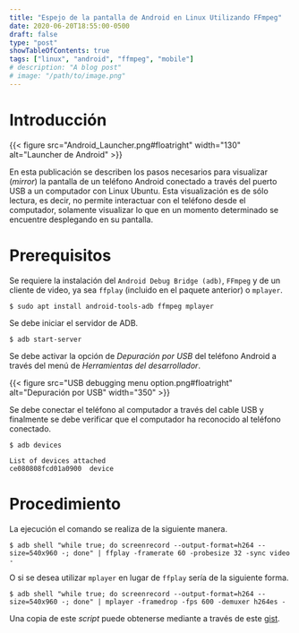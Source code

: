 ```yaml
---
title: "Espejo de la pantalla de Android en Linux Utilizando FFmpeg"
date: 2020-06-20T18:55:00-0500 
draft: false
type: "post"
showTableOfContents: true
tags: ["linux", "android", "ffmpeg", "mobile"]
# description: "A blog post"
# image: "/path/to/image.png"
---
```


<!--
https://jekyllrb.com/docs/configuration/markdown/
https://kramdown.gettalong.org/syntax.html
-->

# Introducción

{{< figure src="Android_Launcher.png#floatright" width="130" alt="Launcher de Android" >}}

En esta publicación se describen los pasos necesarios para visualizar (*mirror*) la pantalla de un teléfono Android conectado a través del puerto USB a un computador con Linux Ubuntu.  Esta visualización es de sólo lectura, es decir, no permite interactuar con el teléfono desde el computador, solamente visualizar lo que en un momento determinado se encuentre desplegando en su pantalla.

# Prerequisitos

Se requiere la instalación del `Android Debug Bridge (adb)`, `FFmpeg` y de un cliente de video, ya sea `ffplay` (incluido en el paquete anterior) o `mplayer`.

```
$ sudo apt install android-tools-adb ffmpeg mplayer
```

Se debe iniciar el servidor de ADB.

```
$ adb start-server
```

Se debe activar la opción de *Depuración por USB* del teléfono Android a través del menú de *Herramientas del desarrollador*. 

{{< figure src="USB debugging menu option.png#floatright" alt="Depuración por USB" width="350" >}}

Se debe conectar el teléfono al computador a través del cable USB y finalmente se debe verificar que el computador ha reconocido al teléfono conectado.

```
$ adb devices

List of devices attached
ce080808fcd01a0900	device
```

# Procedimiento

La ejecución el comando se realiza de la siguiente manera.

```
$ adb shell "while true; do screenrecord --output-format=h264 --size=540x960 -; done" | ffplay -framerate 60 -probesize 32 -sync video -
```

O si se desea utilizar `mplayer` en lugar de `ffplay` sería de la siguiente forma.

```
$ adb shell "while true; do screenrecord --output-format=h264 --size=540x960 -; done" | mplayer -framedrop -fps 600 -demuxer h264es - 
```

Una copia de este *script* puede obtenerse mediante a través de este [gist](https://gist.github.com/jimezam/d64676aec76fe374e7809453cb47d292).
